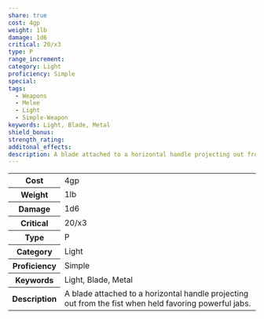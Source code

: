 ```yaml
---
share: true
cost: 4gp
weight: 1lb
damage: 1d6
critical: 20/x3
type: P
range_increment: 
category: Light
proficiency: Simple
special: 
tags:
  - Weapons
  - Melee
  - Light
  - Simple-Weapon
keywords: Light, Blade, Metal
shield_bonus: 
strength_rating: 
additonal_effects: 
description: A blade attached to a horizontal handle projecting out from the fist when held favoring powerful jabs.
---
```

<p><span dir="ltr" style="overflow-x: auto;"><table><tbody><tr><th dir="ltr">Cost</th><td dir="ltr">4gp</td></tr><tr><th dir="ltr">Weight</th><td dir="ltr">1lb</td></tr><tr><th dir="ltr">Damage</th><td dir="ltr">1d6</td></tr><tr><th dir="ltr">Critical</th><td dir="ltr">20/x3</td></tr><tr><th dir="ltr">Type</th><td dir="ltr">P</td></tr><tr><th dir="ltr">Category</th><td dir="ltr">Light</td></tr><tr><th dir="ltr">Proficiency</th><td dir="ltr">Simple</td></tr><tr><th dir="ltr">Keywords</th><td dir="ltr">Light, Blade, Metal</td></tr><tr><th dir="ltr">Description</th><td dir="ltr">A blade attached to a horizontal handle projecting out from the fist when held favoring powerful jabs.</td></tr></tbody></table></span></p>

